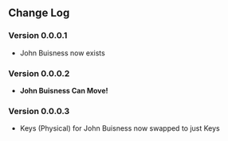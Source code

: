 ## Change Log

### Version 0.0.0.1
- John Buisness now exists

### Version 0.0.0.2
- **John Buisness Can Move!**

### Version 0.0.0.3
- Keys (Physical) for John Buisness now swapped to just Keys
